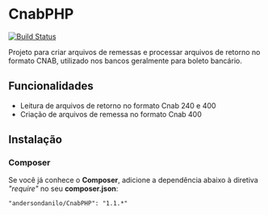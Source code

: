 CnabPHP
=======

[![Build Status](https://secure.travis-ci.org/andersondanilo/CnabPHP.png?branch=master)](http://travis-ci.org/andersondanilo/CnabPHP)

Projeto para criar arquivos de remessas e processar arquivos de retorno no formato CNAB, utilizado nos bancos geralmente para boleto bancário.

## Funcionalidades

* Leitura de arquivos de retorno no formato Cnab 240 e 400
* Criação de arquivos de remessa no formato Cnab 400

## Instalação
### Composer
Se você já conhece o **Composer**, adicione a dependência abaixo à diretiva *"require"* no seu **composer.json**:
```
"andersondanilo/CnabPHP": "1.1.*"
```
